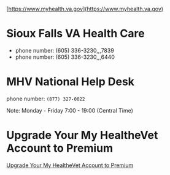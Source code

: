 [https://www.myhealth.va.gov](https://www.myhealth.va.gov)


# Sioux Falls VA Health Care

- phone number: (605) 336-3230,,,7839
- phone number: (605) 336-3230,,,6440

# MHV National Help Desk

phone number: `(877) 327-0022`

Note:
Monday - Friday
7:00 - 19:00 (Central Time)

# Upgrade Your My HealtheVet Account to Premium

[Upgrade Your My HealtheVet Account to Premium](https://www.myhealth.va.gov/mhv-portal-web/web/myhealthevet/upgrading-your-my-healthevet-account-through-in-person-or-online-authentication)